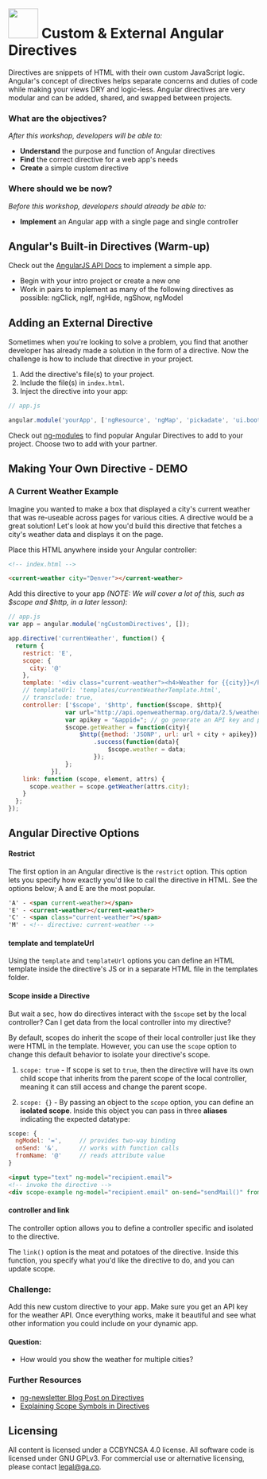 # <img src="https://cloud.githubusercontent.com/assets/7833470/10899314/63829980-8188-11e5-8cdd-4ded5bcb6e36.png" height="60"> Custom & External Angular Directives

<!--1:00 5 minutes -->

<!--Hook: Raise your hand if you find the process of communicating between your HTML and JS frustrating.  For those who raised their hands, today we will share a couple ways to make your life easier.  And for those who didn't, I believe we will make that communication even tighter.  Today, we will be talking about directives and... -->

Directives are snippets of HTML with their own custom JavaScript logic. Angular's concept of directives helps separate concerns and duties of code while making your views DRY and logic-less. Angular directives are very modular and can be added, shared, and swapped between projects.

### What are the objectives?
<!-- specific/measurable goal for students to achieve -->
*After this workshop, developers will be able to:*

* **Understand** the purpose and function of Angular directives
* **Find** the correct directive for a web app's needs
* **Create** a simple custom directive

### Where should we be now?
<!-- call out the skills that are prerequisites -->
*Before this workshop, developers should already be able to:*

* **Implement** an Angular app with a single page and single controller

<!--1:05 15 minutes -->

## Angular's Built-in Directives (Warm-up)

Check out the [AngularJS API Docs](https://docs.angularjs.org/api) to implement a simple app.

* Begin with your intro project or create a new one
* Work in pairs to implement as many of the following directives as possible:  ngClick, ngIf, ngHide, ngShow, ngModel

<!--1:20 15 minutes -->

## Adding an External Directive

Sometimes when you're looking to solve a problem, you find that another developer has already made a solution in the form of a directive. Now the challenge is how to include that directive in your project.

1. Add the directive's file(s) to your project.
2. Include the file(s) in `index.html`.
3. Inject the directive into your app:

  ```js
  // app.js

  angular.module('yourApp', ['ngResource', 'ngMap', 'pickadate', 'ui.bootstrap']);
  ```

Check out <a href="http://ngmodules.org" target="_blank">ng-modules</a> to find popular Angular Directives to add to your project.  Choose two to add with your partner.

<!-- Have developers focus on adding just one first, and if they have time, add the second.  -->

<!--1:35 40 minutes -->

## Making Your Own Directive - DEMO

### A Current Weather Example

Imagine you wanted to make a box that displayed a city's current weather that was re-useable across pages for various cities. A directive would be a great solution! Let's look at how you'd build this directive that fetches a city's weather data and displays it on the page.

<!-- Half-mast. Show these quickly, then jump to explanations below.  Finally come back and ask students to copy into their app. -->

Place this HTML anywhere inside your Angular controller:

```html
<!-- index.html -->

<current-weather city="Denver"></current-weather>
```

Add this directive to your app _(NOTE: We will cover a lot of this, such as $scope and $http, in a later lesson)_:

```js
// app.js
var app = angular.module('ngCustomDirectives', []);

app.directive('currentWeather', function() {
  return {
    restrict: 'E',
    scope: {
      city: '@'
    },
    template: '<div class="current-weather"><h4>Weather for {{city}}</h4>{{weather.main.temp}}</div>',
    // templateUrl: 'templates/currentWeatherTemplate.html',
    // transclude: true,
    controller: ['$scope', '$http', function($scope, $http){
                var url="http://api.openweathermap.org/data/2.5/weather?mode=json&cnt=7&units=imperial&callback=JSON_CALLBACK&q=";
                var apikey = "&appid="; // go generate an API key and plug it in here.
                $scope.getWeather = function(city){
                    $http({method: 'JSONP', url: url + city + apikey})
                        .success(function(data){
                            $scope.weather = data;
                        });
                };
            }],
    link: function (scope, element, attrs) {
      scope.weather = scope.getWeather(attrs.city);
    }
  };
});
```

## Angular Directive Options

#### Restrict

The first option in an Angular directive is the `restrict` option. This option lets you specify how exactly you'd like to call the directive in HTML. See the options below; A and E are the most popular.

```html
'A' - <span current-weather></span>
'E' - <current-weather></current-weather>
'C' - <span class="current-weather"></span>
'M' - <!-- directive: current-weather -->
```

#### template and templateUrl

Using the `template` and `templateUrl` options you can define an HTML template inside the directive's JS or in a separate HTML file in the templates folder.

#### Scope inside a Directive

But wait a sec, how do directives interact with the `$scope` set by the local controller? Can I get data from the local controller into my directive?

By default, scopes do inherit the scope of their local controller just like they were HTML in the template. However, you can use the `scope` option to change this default behavior to isolate your directive's scope.

1. `scope: true` - If scope is set to `true`, then the directive will have its own child scope that inherits from the parent scope of the local controller, meaning it can still access and change the parent scope.

2. `scope: {}` - By passing an object to the `scope` option, you can define an **isolated scope**. Inside this object you can pass in three **aliases** indicating the expected datatype:

  ```js
  scope: {
    ngModel: '=',     // provides two-way binding
    onSend: '&',      // works with function calls
    fromName: '@'     // reads attribute value
  }
  ```

  ```html
  <input type="text" ng-model="recipient.email">
  <!-- invoke the directive -->
  <div scope-example ng-model="recipient.email" on-send="sendMail()" from-name="ari@fullstack.io">
  ```

#### controller and link

The controller option allows you to define a controller specific and isolated to the directive.

The `link()` option is the meat and potatoes of the directive. Inside this function, you specify what you'd like the directive to do, and you can update scope.

### Challenge:

Add this new custom directive to your app.  Make sure you get an API key for the weather API.  Once everything works, make it beautiful and see what other information you could include on your dynamic app.

#### Question:
* How would you show the weather for multiple cities?

### Further Resources

* [ng-newsletter Blog Post on Directives](http://www.ng-newsletter.com/posts/directives.html)
* [Explaining Scope Symbols in Directives](http://stackoverflow.com/questions/21712147/angularjs-differences-among-in-directive-scope)

## Licensing
All content is licensed under a CC­BY­NC­SA 4.0 license.
All software code is licensed under GNU GPLv3. For commercial use or alternative licensing, please contact legal@ga.co.
